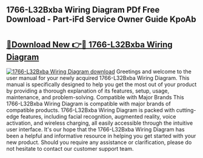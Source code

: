 ## 1766-L32Bxba Wiring Diagram PDf Free Download - Part-iFd Service Owner Guide KpoAb

# <h2><a href="http://dfo6jo.blite.top/?on=1766-L32Bxba+Wiring+Diagram">🔗Download New 👉🔴 1766-L32Bxba Wiring Diagram</a></h2>

[![1766-L32Bxba Wiring Diagram download](https://i.imgur.com/lujVjoI.png)](http://dfo6jo.blite.top/?on=1766-L32Bxba+Wiring+Diagram)
Greetings and welcome to the user manual for your newly acquired 1766-L32Bxba Wiring Diagram. This manual is specifically designed to help you get the most out of your product by providing a thorough explanation of its features, setup, usage, maintenance, and problem-solving. Compatible with Major Brands This 1766-L32Bxba Wiring Diagram is compatible with major brands of compatible products. 1766-L32Bxba Wiring Diagram is packed with cutting-edge features, including facial recognition, augmented reality, voice activation, and wireless charging, all easily accessible through the intuitive user interface. It's our hope that the 1766-L32Bxba Wiring Diagram has been a helpful and informative resource in helping you get started with your new product. Should you require any assistance or clarification, please do not hesitate to contact our customer support team.
